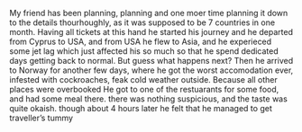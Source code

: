 My friend has been planning, planning and one moer time planning it down to the details thourhoughly, as it was supposed to be 7 countries in one month. Having all tickets at this hand he started his journey and he departed from Cyprus to USA, and from USA he flew to Asia, and he experieced some jet lag which just affected his so much so that he spend dedicated days getting back to normal. But guess what happens next?
Then he arrived to Norway for another few days, where he got the worst accomodation ever, infested with cockroaches, feak cold weather outside. Because all other places were overbooked
He got to one of the restuarants for some food, and had some meal there. there was nothing suspicious, and the taste was quite okaish. though about 4 hours later he felt that he managed to get traveller’s tummy
